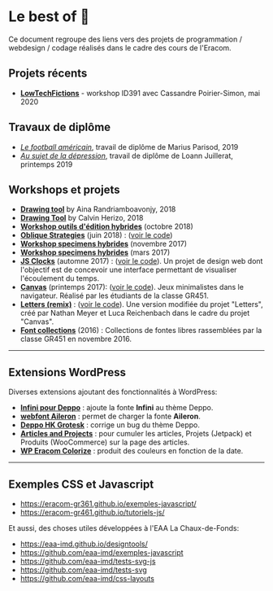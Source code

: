 # Le best of 🎉

Ce document regroupe des liens vers des projets de programmation / webdesign / codage réalisés dans le cadre des cours de l'Eracom.

## Projets récents

- **[LowTechFictions](https://lowtechfictions.eracom-pedagogique.ch)** - workshop ID391 avec Cassandre Poirier-Simon, mai 2020

## Travaux de diplôme

- *[Le football américain](https://eracom.github.io/dipl-mparisod-2019/)*, travail de diplôme de Marius Parisod, 2019
- *[Au sujet de la dépression](https://eracom.github.io/dipl-ljuillerat-2019/)*, travail de diplôme de Loann Juillerat, printemps 2019

## Workshops et projets

- **[Drawing tool](https://eracom.github.io/drawingtool-aina/)** by Aina Randriamboavonjy, 2018
- **[Drawing Tool](https://eracom.github.io/drawingtool-calvin/)** by Calvin Herizo, 2018
- **[Workshop outils d'édition hybrides](https://eracom.github.io/workshop-outils-hybrides-2018/)** (octobre 2018)
- **[Oblique Strategies](https://oblique-strategies.github.io/)** (juin 2018) : ([voir le code](https://github.com/oblique-strategies/oblique-strategies.github.io))
- **[Workshop specimens hybrides](https://eracom.github.io/specimen-hybrides-GR441/)** (novembre 2017)
- **[Workshop specimens hybrides](https://eracom.github.io/specimen-hybrides-GR341/)** (mars 2017)
- **[JS Clocks](https://eracom-gr461.github.io/jsclocks/)** (automne 2017) :  ([voir le code](https://github.com/eracom-gr461?q=jsclocks)). Un projet de design web dont l'objectif est de concevoir une interface permettant de visualiser l'écoulement du temps.
- **[Canvas](https://eracom-gr451.github.io/projet-canvas-launcher/)** (printemps 2017):  ([voir le code](https://github.com/eracom-gr451/projet-canvas-launcher)). Jeux minimalistes dans le navigateur. Réalisé par les étudiants de la classe GR451.
- **[Letters (remix)](https://eracom-gr451.github.io/letters/)** :  ([voir le code](https://github.com/eracom-gr451/letters/)). Une version modifiée du projet "Letters", créé par Nathan Meyer et Luca Reichenbach dans le cadre du projet "Canvas".
- **[Font collections](https://eracom-gr451.github.io/font-collections/)** (2016) : Collections de fontes libres rassemblées par la classe GR451 en novembre 2016. 

***

## Extensions WordPress

Diverses extensions ajoutant des fonctionnalités à WordPress:

- **[Infini pour Deppo](https://github.com/eracom/infini-pour-deppo)** : ajoute la fonte **Infini** au thème Deppo.
- **[webfont Aileron](https://github.com/eracom/webfont-aileron)** : permet de charger la fonte **Aileron**.
- **[Deppo HK Grotesk](https://github.com/eracom/deppo-hk-grotesk)** : corrige un bug du thème Deppo.
- **[Articles and Projects](https://github.com/eracom/articles-and-projects)** : pour cumuler les articles, Projets (Jetpack) et Produits (WooCommerce) sur la page des articles.
- **[WP Eracom Colorize](https://github.com/eracom/wp-eracom-colorize)** : produit des couleurs en fonction de la date.

***

## Exemples CSS et Javascript

- https://eracom-gr361.github.io/exemples-javascript/
- https://eracom-gr461.github.io/tutoriels-js/

Et aussi, des choses utiles développées à l'EAA La Chaux-de-Fonds:

- https://eaa-imd.github.io/designtools/
- https://github.com/eaa-imd/exemples-javascript
- https://github.com/eaa-imd/tests-svg-js
- https://github.com/eaa-imd/tests-svg
- https://github.com/eaa-imd/css-layouts

